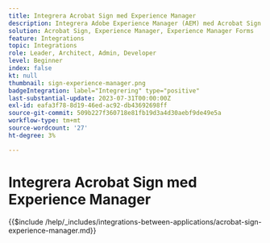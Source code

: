 ```yaml
---
title: Integrera Acrobat Sign med Experience Manager
description: Integrera Adobe Experience Manager (AEM) med Acrobat Sign för att effektivisera utskick av dokument för underskrift.
solution: Acrobat Sign, Experience Manager, Experience Manager Forms
feature: Integrations
topic: Integrations
role: Leader, Architect, Admin, Developer
level: Beginner
index: false
kt: null
thumbnail: sign-experience-manager.png
badgeIntegration: label="Integrering" type="positive"
last-substantial-update: 2023-07-31T00:00:00Z
exl-id: eafa3f78-8d19-46ed-ac92-db43692698ff
source-git-commit: 509b227f360718e81fb19d3a4d30aebf9de49e5a
workflow-type: tm+mt
source-wordcount: '27'
ht-degree: 3%

---
```


# Integrera Acrobat Sign med Experience Manager

{{$include /help/_includes/integrations-between-applications/acrobat-sign-experience-manager.md}}
